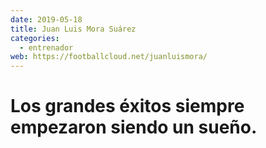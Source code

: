 ```yaml
---
date: 2019-05-18
title: Juan Luis Mora Suárez
categories:
  - entrenador
web: https://footballcloud.net/juanluismora/
---
```


# Los grandes éxitos siempre empezaron siendo un sueño.
